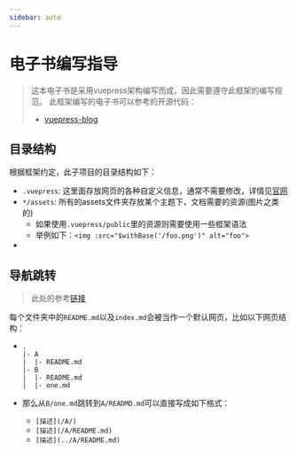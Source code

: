 ```yaml
---
sidebar: auto
---
```


# 电子书编写指导

> 这本电子书是采用vuepress架构编写而成，因此需要遵守此框架的编写规范。
> 此框架编写的电子书可以参考的开源代码：
>   - [vuepress-blog](https://kgithub.com/zzy-life/vuepress-Blog)



## 目录结构

根据框架约定，此子项目的目录结构如下：

- `.vuepress`: 这里面存放网页的各种自定义信息，通常不需要修改，详情见[官网](https://vuepress.vuejs.org/zh/guide/directory-structure.html#%E9%BB%98%E8%AE%A4%E7%9A%84%E9%A1%B5%E9%9D%A2%E8%B7%AF%E7%94%B1)
- `*/assets`: 所有的assets文件夹存放某个主题下，文档需要的资源(图片之类的)
    - 如果使用`.vuepress/public`里的资源则需要使用一些框架语法
    - 举例如下：`<img :src="$withBase('/foo.png')" alt="foo">`
-



## 导航跳转

> 此处的参考[链接](https://vuepress.vuejs.org/zh/guide/markdown.html#%E9%93%BE%E6%8E%A5)

每个文件夹中的`README.md`以及`index.md`会被当作一个默认网页，比如以下网页结构：

- ```
  .
  |- A
  |  |- README.md
  |- B
  |  |- README.md
  |  |- one.md
  ```

- 那么从`B/one.md`跳转到`A/READMD.md`可以直接写成如下格式：

    - `[描述](/A/)`
    - `[描述](/A/README.md)`
    - `[描述](../A/README.md)`
